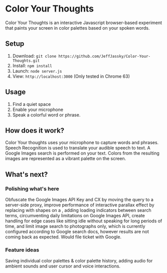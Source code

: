 # Color Your Thoughts
Color Your Thoughts is an interactive Javascript browser-based experiment that paints your screen in color palettes based on your spoken words.

## Setup
1. Download: ```git clone https://github.com/JeffJassky/Color-Your-Thoughts.git```
2. Install: ```npm install```
3. Launch: ```node server.js```
4. View: ```http://localhost:3000``` (Only tested in Chrome 63)

## Usage
1. Find a quiet space
2. Enable your microphone
3. Speak a colorful word or phrase.

## How does it work?
Color Your thoughts uses your microphone to capture words and phrases.
Speech Recognition is used to translate your audible speech to text.
A Google Images search is performed on your text.
Colors from the resulting images are represented as a vibrant palette on the screen.

## What's next?
### Polishing what's here
Obfuscate the Google Images API Key and CX by moving the query to a server-side proxy, improve performance of interactive parallax effect by replacing with shapes on a <canvas>, adding loading indicators between search terms, circumventing daily limitations on Google Images API, create handling for edge cases like sitting idle without speaking for long periods of time, and limit image search to photographs only, which is currently configured according to Google search docs, however results are not coming back as expected. Would file ticket with Google.

### Feature ideas
Saving individual color palettes & color palette history, adding audio for ambient sounds and user cursor and voice interactions.
